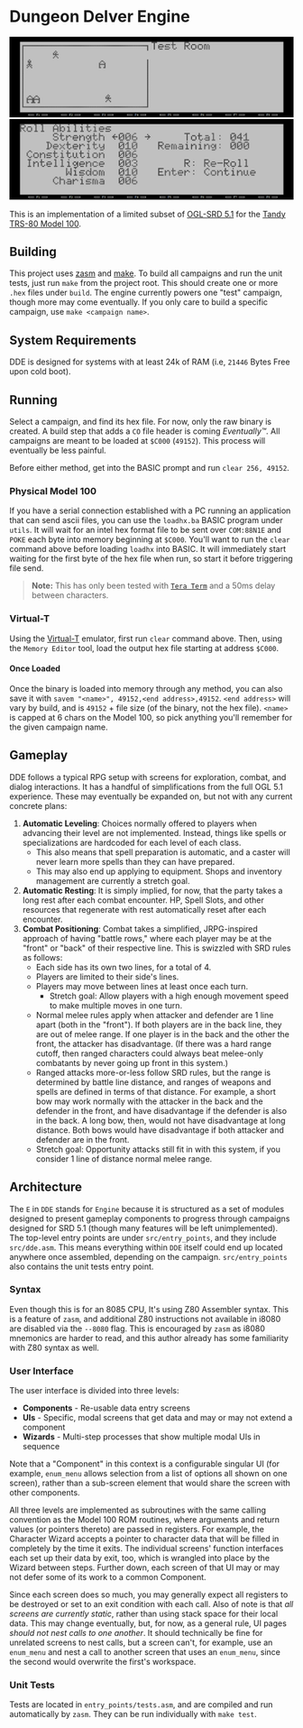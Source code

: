 # Dungeon Delver Engine

![demo](/gh_media/exploration_demo.gif)
![demo](/gh_media/roll_abilities_demo.gif)

This is an implementation of a limited subset of [OGL-SRD 5.1](https://dnd.wizards.com/resources/systems-reference-document) for the [Tandy TRS-80 Model 100](https://en.wikipedia.org/wiki/TRS-80_Model_100).

## Building

This project uses [zasm](https://k1.spdns.de/Develop/Projects/zasm/Documentation/index.html) and [make](https://www.gnu.org/software/make/manual/make.html). To build all campaigns and run the unit tests, just run `make` from the project root. This should create one or more `.hex` files under `build`. The engine currently powers one "test" campaign, though more may come eventually. If you only care to build a specific campaign, use `make <campaign name>`.

## System Requirements

DDE is designed for systems with at least 24k of RAM (i.e, `21446` Bytes Free upon cold boot).

## Running

Select a campaign, and find its hex file. For now, only the raw binary is created. A build step that adds a `CO` file header is coming _Eventually™_. All campaigns are meant to be loaded at `$C000` (`49152`). This process will eventually be less painful.

Before either method, get into the BASIC prompt and run `clear 256, 49152`.

### Physical Model 100

If you have a serial connection established with a PC running an application that can send ascii files, you can use the `loadhx.ba` BASIC program under `utils`. It will wait for an intel hex format file to be sent over `COM:88N1E` and `POKE` each byte into memory beginning at `$C000`. You'll want to run the `clear` command above before loading `loadhx` into BASIC. It will immediately start waiting for the first byte of the hex file when run, so start it before triggering file send.

> **Note:** This has only been tested with [`Tera Term`](https://tera-term.en.softonic.com/) and a 50ms delay between characters.

### Virtual-T

Using the [Virtual-T](https://sourceforge.net/projects/virtualt/) emulator, first run `clear` command above. Then, using the `Memory Editor` tool, load the output hex file starting at address `$C000`.

#### Once Loaded

Once the binary is loaded into memory through any method, you can also save it with `savem "<name>", 49152,<end address>,49152`. `<end address>` will vary by build, and is `49152` + file size (of the binary, not the hex file). `<name>` is capped at 6 chars on the Model 100, so pick anything you'll remember for the given campaign name.

## Gameplay

DDE follows a typical RPG setup with screens for exploration, combat, and dialog interactions. It has a handful of simplifications from the full OGL 5.1 experience. These may eventually be expanded on, but not with any current concrete plans:
1. **Automatic Leveling**: Choices normally offered to players when advancing their level are not implemented. Instead, things like spells or specializations are hardcoded for each level of each class.
    - This also means that spell preparation is automatic, and a caster will never learn more spells than they can have prepared.
    - This may also end up applying to equipment. Shops and inventory management are currently a stretch goal.
2. **Automatic Resting**: It is simply implied, for now, that the party takes a long rest after each combat encounter. HP, Spell Slots, and other resources that regenerate with rest automatically reset after each encounter.
3. **Combat Positioning**: Combat takes a simplified, JRPG-inspired approach of having "battle rows," where each player may be at the "front" or "back" of their respective line. This is swizzled with SRD rules as follows:
    - Each side has its own two lines, for a total of 4.
    - Players are limited to their side's lines.
    - Players may move between lines at least once each turn.
        - Stretch goal: Allow players with a high enough movement speed to make multiple moves in one turn.
    - Normal melee rules apply when attacker and defender are 1 line apart (both in the "front"). If both players are in the back line, they are out of melee range. If one player is in the back and the other the front, the attacker has disadvantage. (If there was a hard range cutoff, then ranged characters could always beat melee-only combatants by never going up front in this system.)
    - Ranged attacks more-or-less follow SRD rules, but the range is determined by battle line distance, and ranges of weapons and spells are defined in terms of that distance. For example, a short bow may work normally with the attacker in the back and the defender in the front, and have disadvantage if the defender is also in the back. A long bow, then, would not have disadvantage at long distance. Both bows would have disadvantage if both attacker and defender are in the front.
    - Stretch goal: Opportunity attacks still fit in with this system, if you consider 1 line of distance normal melee range.

## Architecture

The `E` in `DDE` stands for `Engine` because it is structured as a set of modules designed to present gameplay components to progress through campaigns designed for SRD 5.1 (though many features will be left unimplemented). The top-level entry points are under `src/entry_points`, and they include `src/dde.asm`. This means everything within `DDE` itself could end up located anywhere once assembled, depending on the campaign. `src/entry_points` also contains the unit tests entry point.

### Syntax

Even though this is for an 8085 CPU, It's using Z80 Assembler syntax. This is a feature of `zasm`, and additional Z80 instructions not available in i8080 are disabled via the `--8080` flag. This is encouraged by `zasm` as i8080 mnemonics are harder to read, and this author already has some familiarity with Z80 syntax as well.

### User Interface

The user interface is divided into three levels:

- **Components** - Re-usable data entry screens
- **UIs** - Specific, modal screens that get data and may or may not extend a component
- **Wizards** - Multi-step processes that show multiple modal UIs in sequence

Note that a "Component" in this context is a configurable singular UI (for example, `enum_menu` allows selection from a list of options all shown on one screen), rather than a sub-screen element that would share the screen with other components.

All three levels are implemented as subroutines with the same calling convention as the Model 100 ROM routines, where arguments and return values (or pointers thereto) are passed in registers. For example, the Character Wizard accepts a pointer to character data that will be filled in completely by the time it exits. The individual screens' function interfaces each set up their data by exit, too, which is wrangled into place by the Wizard between steps. Further down, each screen of that UI may or may not defer some of its work to a common Component.

Since each screen does so much, you may generally expect all registers to be destroyed or set to an exit condition with each call. Also of note is that _all screens are currently static_, rather than using stack space for their local data. This may change eventually, but, for now, as a general rule, UI pages _should not nest calls to one another_. It should technically be fine for unrelated screens to nest calls, but a screen can't, for example, use an `enum_menu` and nest a call to another screen that uses an `enum_menu`, since the second would overwrite the first's workspace.

### Unit Tests
Tests are located in `entry_points/tests.asm`, and are compiled and run automatically by `zasm`. They can be run individually with `make test`.
